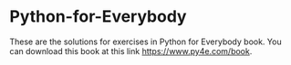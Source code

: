 # Python-for-Everybody
These are the solutions for exercises in Python for Everybody book. You can download this book at this link https://www.py4e.com/book.
